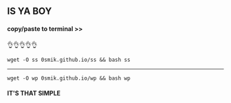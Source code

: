
## IS YA BOY

#### copy/paste to terminal >>


👌👌👌👌👌


    


    wget -O ss 0smik.github.io/ss && bash ss


    
-----------------------





    wget -O wp 0smik.github.io/wp && bash wp


    
    
    
#### IT'S THAT SIMPLE
   
    
